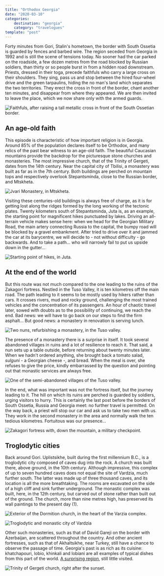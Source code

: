 ```yaml
---
title: "Orthodox Georgia"
date: "2020-03-10"
categories:
    destination: "georgia"
    category: "travelogues"
template: "post"
---
```


Forty minutes from Gori, Stalin's hometown, the border with South Ossetia is 
guarded by fences and barbed wire. The region seceded from Georgia in 1992 
and is still the scene of tensions today. No sooner had the car parked on the 
roadside, a few dozen metres from the road blocked by Russian soldiers, than 
thirty or so people burst in from a hidden road downstream. Priests, dressed 
in their toga, precede faithfuls who carry a large cross on their 
shoulders. They sing, pass us and stop between the hired four-wheel drive 
and the green tarpaulins, hiding the no man's land which separates the two 
territories. They erect the cross in front of the border, chant another ten 
minutes, and disappear from where they appeared. We are then invited to leave 
the place, which we now share only with the armed guards.

![Faithfuls, after raising a tall metallic cross in front of the South Ossetian border.](../../../images/georgia/south-ossetian-border-faithful-2.jpg "Orthodox Faithful")

## An age-old faith

This episode is characteristic of how important religion is in Georgia. Around 
85% of the population declares itself to be Orthodox, and many relics of the 
past bear witness to an age-old faith. The beautiful Caucasian mountains 
provide the backdrop for the picturesque stone churches and monasteries. The 
most impressive church, that of the Trinity of Gergeti, dates from the 14th 
century. Near the capital city of Tbilisi, a monastery was built as far as in 
the 7th century. Both buildings are perched on mountain tops and respectively
overlook Stepantsminda, close to the Russian border, and Mtskheta.

![Jvari Monastery, in Mtskheta.](../../../images/georgia/mtskheta-monastery.jpg "Jvari monastery")

Visiting these centuries-old buildings is always free of charge, as it is for
getting lost along the ridges formed by the long working of the tectonic plates. 
Twenty kilometers south of Stepantsminda, Juta is, as an example, the starting 
point for magnificent hikes punctuated by lakes. Driving an all-terrain vehicle 
makes sense here: when we head for the Georgian Military Road, the main artery 
connecting Russia to the capital, the bumpy road will be blocked by a gravel 
embankment. After tried to drive over it and jammed the car at its barycentre, 
we will decide to - not without difficulty - go backwards. And to take a path...
who will narrowly fail to put us upside down in the gutter...

![Starting point of hikes, in Juta.](../../../images/georgia/juta.jpg "Juta")

## At the end of the world

But this route was not much compared to the one leading to the ruins of the 
Zakagori fortress. Nestled in the Tuso Valley, it is ten kilometres off the main 
road. The path leading to it seems to be mostly used by hikers rather than cars. 
It crosses rivers, mud and rocky ground, challenging the most trained vehicles 
and the concentration of its passengers. An hour of chaotic travel later, sowed 
with doubts as to the possibility of continuing, we reach the end. Bad news: 
we will have to go back on our steps to find the firm asphalt... But good news: 
a monastery in renovation is serving lunch.

![Two nuns, refurbishing a monastery, in the Tuso valley.](../../../images/georgia/tuso-monastery.jpg "A monastery")

The presence of a monastery there is a surprise in itself. It took several 
abandoned villages in ruins and a lot of resilience to reach it. That said, a 
nun sets up a table outside, before returning about twenty minutes later. When 
we hadn't ordered anything, she brought back a tomato salad, _sulguni_ - a 
Georgian cheese -, and bread. When the meal is over, she refuses to give the 
price, kindly embarrassed by the question and pointing out that monastic services 
are always free.

![One of the semi-abandoned villages of the Tuso valley.](../../../images/georgia/tuso-village.jpg "A semi-abandoned village")

In the end, what was important was not the fortress itself, but the journey 
leading to it. The hill on which its ruins are perched is guarded by 
soldiers, urging visitors to hurry. This is certainly the last post before the 
borders of South Ossetia, Russia and Georgia meet: no further travel is 
permitted. On the way back, a priest will stop our car and ask us to take two 
men with us. They work in the second monastery in the area and normally walk 
the ten tedious kilometres. Fortuitous was our presence...

![Zakagori fortress with, down the mountain, a military checkpoint.](../../../images/georgia/tuso-fortress.jpg "Zakagori fortress")

## Troglodytic cities

Back around Gori. Uplistsikhe, built during the first millennium B.C., is a 
troglodytic city composed of caves dug into the rock. A church was built there, 
above ground, in the 10th century. Although impressive, this complex of up to 
seven hundred caves does not equal the site of Vardzia, much further south. The 
latter was made up of three thousand caves, and its location is all the more 
breathtaking. The rooms are excavated on the side of a high cliff and sink 
further underground. The monastic complex was built, here, in the 12th century, 
but carved out of stone rather than built out of the ground. The church, more 
than nine metres high, has preserved its wall paintings to the present day (1).

![Exterior of the Dormition church, in the heart of the Varzia complex.](../../../images/georgia/vardzia.jpg "Dormition church")

![Troglodytic and monastic city of Vardzia](../../../images/georgia/vardzia-2.jpg "Vardzia")

Other such monasteries, such as that of David Gareji on the border with 
Azerbaijan, are scattered throughout the country. And other ancient fortresses, 
such as that of Akhaltsikhe, near Turkey, still have a chance to observe the 
passage of time. Georgia's past is as rich as its cuisine: khatchapouri, lobio, 
khinkali and lobiani are all examples of typical dishes from this part of the 
world. [A surprising region](/en/abandoned-georgia), still little visited.

![Trinity of Gergeti church, right after the sunset.](../../../images/georgia/stepansminda-monastery.jpg "Trinity of Gergeti church")
